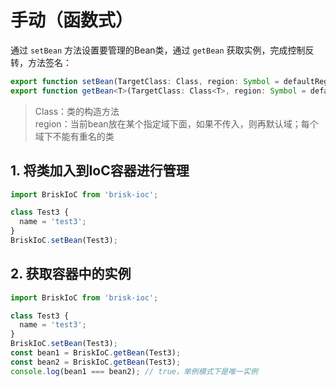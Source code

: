 # 手动（函数式）

通过 `setBean` 方法设置要管理的Bean类，通过 `getBean` 获取实例，完成控制反转，方法签名：

```ts
export function setBean(TargetClass: Class, region: Symbol = defaultRegion): void;
export function getBean<T>(TargetClass: Class<T>, region: Symbol = defaultRegion): T | undefined;
```

> Class：类的构造方法  
> region：当前bean放在某个指定域下面，如果不传入，则再默认域；每个域下不能有重名的类

## 1. 将类加入到IoC容器进行管理

```ts
import BriskIoC from 'brisk-ioc';

class Test3 {
  name = 'test3';
}
BriskIoC.setBean(Test3);
```

## 2. 获取容器中的实例

```ts
import BriskIoC from 'brisk-ioc';

class Test3 {
  name = 'test3';
}
BriskIoC.setBean(Test3);
const bean1 = BriskIoC.getBean(Test3);
const bean2 = BriskIoC.getBean(Test3);
console.log(bean1 === bean2); // true，单例模式下是唯一实例
```